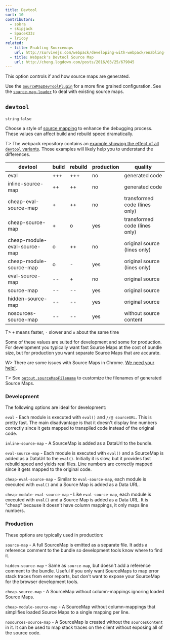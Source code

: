 ```yaml
---
title: Devtool
sort: 10
contributors:
  - sokra
  - skipjack
  - SpaceK33z
  - lricoy
related:
  - title: Enabling Sourcemaps
    url: http://survivejs.com/webpack/developing-with-webpack/enabling-sourcemaps/
  - title: Webpack's Devtool Source Map
    url: http://cheng.logdown.com/posts/2016/03/25/679045
---
```


This option controls if and how source maps are generated.

Use the [`SourceMapDevToolPlugin`](/plugins/source-map-dev-tool-plugin) for a more fine grained configuration. See the [`source-map-loader`](/loaders/source-map-loader) to deal with existing source maps.


## `devtool`

`string` `false`

Choose a style of [source mapping](http://blog.teamtreehouse.com/introduction-source-maps) to enhance the debugging process. These values can affect build and rebuild speed dramatically.

T> The webpack repository contains an [example showing the effect of all `devtool` variants](https://github.com/webpack/webpack/tree/master/examples/source-map). Those examples will likely help you to understand the differences.

devtool                      | build | rebuild | production | quality
-----------------------------|-------|---------|------------|------------------------------
eval                         | +++   | +++     | no         | generated code
inline-source-map            | ++    | ++      | no         | generated code
cheap-eval-source-map        | +     | ++      | no         | transformed code (lines only)
cheap-source-map             | +     | o       | yes        | transformed code (lines only)
cheap-module-eval-source-map | o     | ++      | no         | original source (lines only)
cheap-module-source-map      | o     | -       | yes        | original source (lines only)
eval-source-map              | --    | +       | no         | original source
source-map                   | --    | --      | yes        | original source
hidden-source-map            | --    | --      | yes        | original source
nosources-source-map         | --    | --      | yes        | without source content

T> `+` means faster, `-` slower and `o` about the same time

Some of these values are suited for development and some for production. For development you typically want fast Source Maps at the cost of bundle size, but for production you want separate Source Maps that are accurate.

W> There are some issues with Source Maps in Chrome. [We need your help!](https://github.com/webpack/webpack/issues/3165).

T> See [`output.sourceMapFilename`](/configuration/output#output-sourcemapfilename) to customize the filenames of generated Source Maps.


### Development

The following options are ideal for development:

`eval` - Each module is executed with `eval()` and `//@ sourceURL`. This is pretty fast. The main disadvantage is that it doesn't display line numbers correctly since it gets mapped to transpiled code instead of the original code.

`inline-source-map` - A SourceMap is added as a DataUrl to the bundle.

`eval-source-map` - Each module is executed with `eval()` and a SourceMap is added as a DataUrl to the `eval()`. Initially it is slow, but it provides fast rebuild speed and yields real files. Line numbers are correctly mapped since it gets mapped to the original code.

`cheap-eval-source-map` - Similar to `eval-source-map`, each module is executed with `eval()` and a Source Map is added as a Data URL.

`cheap-module-eval-source-map` - Like `eval-source-map`, each module is executed with `eval()` and a Source Map is added as a Data URL. It is "cheap" because it doesn't have column mappings, it only maps line numbers.


### Production

These options are typically used in production:

`source-map` - A full SourceMap is emitted as a separate file. It adds a reference comment to the bundle so development tools know where to find it.

`hidden-source-map` - Same as `source-map`, but doesn't add a reference comment to the bundle. Useful if you only want SourceMaps to map error stack traces from error reports, but don't want to expose your SourceMap for the browser development tools.

`cheap-source-map` - A SourceMap without column-mappings ignoring loaded Source Maps.

`cheap-module-source-map` - A SourceMap without column-mappings that simplifies loaded Source Maps to a single mapping per line.

`nosources-source-map` - A SourceMap is created without the `sourcesContent` in it. It can be used to map stack traces on the client without exposing all of the source code.
